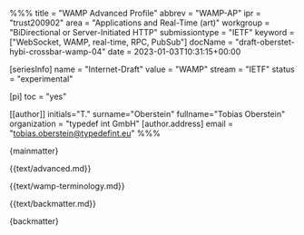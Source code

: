 %%%
title = "WAMP Advanced Profile"
abbrev = "WAMP-AP"
ipr = "trust200902"
area = "Applications and Real-Time (art)"
workgroup = "BiDirectional or Server-Initiated HTTP"
submissiontype = "IETF"
keyword = ["WebSocket, WAMP, real-time, RPC, PubSub"]
docName = "draft-oberstet-hybi-crossbar-wamp-04"
date = 2023-01-03T10:31:15+00:00

[seriesInfo]
name = "Internet-Draft"
value = "WAMP"
stream = "IETF"
status = "experimental"

[pi]
toc = "yes"

[[author]]
initials="T."
surname="Oberstein"
fullname="Tobias Oberstein"
organization = "typedef int GmbH"
  [author.address]
  email = "tobias.oberstein@typedefint.eu"
%%%

{mainmatter}

{{text/advanced.md}}

{{text/wamp-terminology.md}}

{{text/backmatter.md}}

{backmatter}
